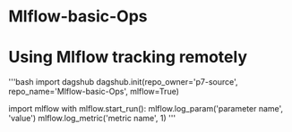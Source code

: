 # Mlflow-basic-Ops
# Using Mlflow tracking remotely

'''bash
import dagshub
dagshub.init(repo_owner='p7-source', repo_name='Mlflow-basic-Ops', mlflow=True)

import mlflow
with mlflow.start_run():
  mlflow.log_param('parameter name', 'value')
  mlflow.log_metric('metric name', 1)
  '''